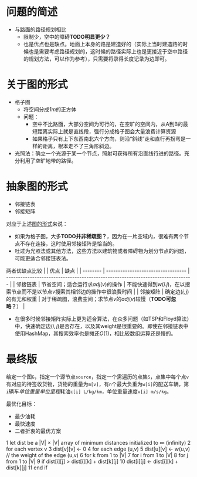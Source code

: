 # 问题的简述
- 与路面的路径规划相比
  - 限制少，空中的障碍**TODO明显更少？**
  - 也是优点也是缺点。地面上本身的路是建造好的（实际上当时建造路的时候也是需要考虑路径规划的，这时候的路径实际上也是更接近于空中路径的规划方法，可以作为参考），只需要将录得长度记录为边即可。
# 关于图的形式
- 格子图
  - 将空间分成*1m*的正方体
  - 问题：
    - 空中不比路面，大部分空间为可行的，在空旷的空间内，从A到B的最短距离实际上就是直线段，强行分成格子图会大量浪费计算资源
    - 如果格子只有上下东西南北六个方向，则沿“斜线”走和直行再拐弯是一样的距离，根本走不了三角形斜边。
- 光照法：确立一个光源于某一个节点，照射可获得所有沿直线行进的路径。充分利用了空旷地带的路径。

# 抽象图的形式
- 邻接链表
- 邻接矩阵

对应于上述[图的形式](#%e5%85%b3%e4%ba%8e%e5%9b%be%e7%9a%84%e5%bd%a2%e5%bc%8f)来说：
- 如果为格子图，大多**TODO并非稀疏图？**，因为在一片空域内，很难有两个节点不存在连接，这时使用邻接矩阵是恰当的。
- 吐过为光照法或其他方法，这些方法以建筑物或者障碍物为划分节点的问题，可能更适合邻接链表法。

两者优缺点比较
|          | 优点                               | 缺点                                                                            |
| -------- | ---------------------------------- | ------------------------------------------------------------------------------- |
| 邻接链表 | 节省空间；适合运行求$adj(v)$的操作 | 不能快速得到$w(i.j)$，在以搜索节点而不是以节点$v$搜索其相邻边的操作中很浪费时间 |
| 邻接矩阵 | 确定边$(i,j)$的有无和权重          | 对于稀疏图，浪费空间；求节点$v$的$adj(v)$较慢（**TODO可忽略？**）               |

- 在很多时候邻接矩阵实际上更为适合算法，在众多问题（如TSP和Floyd算法）中，快速确定边$(i,j)$是否存在，以及其weight是很重要的。即使在邻接链表中使用HashMap，其搜索效率也是摊还$O(1)$，相比较数组运算还是慢的。

# 最终版
给定一个图`G`，指定一个源节点`source`，指定一个需遍历的点集`S`，点集中每个点`v`有对应的待签收货物，货物的重量为`m[v]`，有`n`个最大负重为`w[i]`的配送车辆，第`i`辆车*单位重量单位里程*耗油`c[i] L/kg/km`，单位重量速度`v[i] m/s/kg`。

最优化目标：
- 最少油耗
- 最快速度
- 二者折衷的最优方案





1 let dist be a |V| × |V| array of minimum distances initialized to ∞ (infinity)
2 for each vertex v
3    dist[v][v] ← 0
4 for each edge (u,v)
5    dist[u][v] ← w(u,v)  // the weight of the edge (u,v)
6 for k from 1 to |V|
7    for i from 1 to |V|
8       for j from 1 to |V|
9          if dist[i][j] > dist[i][k] + dist[k][j] 
10             dist[i][j] ← dist[i][k] + dist[k][j]
11         end if